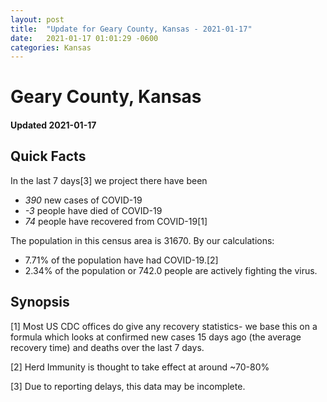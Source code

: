 ```yaml
---
layout: post
title:  "Update for Geary County, Kansas - 2021-01-17"
date:   2021-01-17 01:01:29 -0600
categories: Kansas
---
```


# Geary County, Kansas
#### Updated 2021-01-17

## Quick Facts

In the last 7 days[3] we project there have been
- *390* new cases of COVID-19
- *-3* people have died of COVID-19
- *74* people have recovered from COVID-19[1]

The population in this census area is 31670. By our calculations:
- 7.71% of the population have had COVID-19.[2]
- 2.34% of the population or 742.0 people are actively fighting the virus.

## Synopsis




[1] Most US CDC offices do give any recovery statistics- we base this on a formula which looks at confirmed new cases
15 days ago (the average recovery time) and deaths over the last 7 days.

[2] Herd Immunity is thought to take effect at around ~70-80%

[3] Due to reporting delays, this data may be incomplete.
 
    